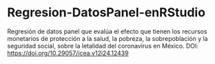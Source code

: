 # Regresion-DatosPanel-enRStudio
Regresión de datos panel que evalúa el efecto que tienen los recursos monetarios de protección a la salud, la pobreza, la sobrepoblación y la seguridad social, sobre la letalidad del coronavirus en México. DOI: https://doi.org/10.29057/icea.v12i24.12439 

